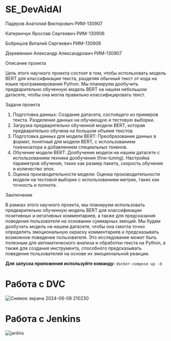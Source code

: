 # SE_DevAidAI

Падеров Анатолий Викторович РИМ-130907  

Катеренчук Ярослав Сергеевич РИМ-130906​

Бобрешов Виталий Сергеевич РИМ-130906  

Деревянкин Александр Александрович РИМ-130907


Описание проекта

Цель этого научного проекта состоит в том, чтобы использовать модель BERT для классификации текста, разделяя обычный текст от кода на языке программирования Python. Мы планируем дообучить предварительно обученную модель BERT на нашем небольшом датасете, чтобы она могла правильно классифицировать текст.

Задачи проекта

1. Подготовка данных: Создание датасета, состоящего из примеров текста. Разделение данных на обучающую и тестовую выборки.
2. Загрузка предварительно обученной модели BERT, которая предварительно обучена на большом объеме текстов.
3. Подготовка данных для модели BERT: Преобразование данных в формат, понятный для модели BERT, с использованием токенизатора и добавлением специальных токенов.
4. Обучение модели BERT: Дообучение модели на нашем датасете с использованием техники дообучения (fine-tuning). Настройка параметров обучения, таких как размер пакета, скорость обучения и количество эпох.
5. Оценка производительности модели: Оценка производительности модели на тестовой выборке с использованием метрик, таких как точность и полнота.

Заключение

В рамках этого научного проекта, мы планируем использовать предварительно обученную модель BERT для классификации позитивных и негативных комментариев, а также для предсказания поведения пользователя на основании суммарных эмоций. Мы будем дообучать модель на нашем датасете, чтобы она смогла точно определять эмоциональную окраску комментариев и предсказывать возможное поведение пользователя. Это исследование может быть полезным для автоматического анализа и обработки текста на Python, а также для создания инструмента, способного предсказывать поведение пользователей на основе их эмоциональной реакции.

<b>Для запуска приложения используйте команду:</b> <code>docker-compose up -d</code> 

# Работа с DVC
![Снимок экрана 2024-06-08 210230](https://github.com/BandrD/PI_practice/assets/118203209/7184a261-614d-4f8a-8a5a-42882ec51334)

# Работа с Jenkins 

![janlins](https://github.com/BandrD/PI_practice/assets/118203209/dc8878b5-4197-4141-9feb-d029210bbf79)

